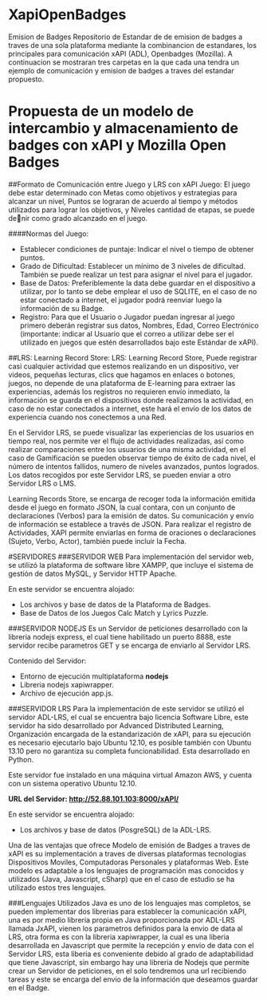 ﻿# XapiOpenBadges
Emision de Badges
Repositorio de Estandar de de emision de badges a traves de una sola plataforma mediante la combinancion de estandares, los principales para comunicación xAPI (ADL), Openbadges (Mozilla). A continuacion se mostraran tres carpetas en la que cada una tendra un ejemplo de comunicación y emision de badges a traves del estandar propuesto. 

# Propuesta de un modelo de intercambio y almacenamiento de badges con xAPI y Mozilla Open Badges

##Formato de Comunicación entre Juego y LRS con xAPI
Juego: El juego debe estar determinado con Metas como objetivos y estrategias para alcanzar un nivel, Puntos se lograran de acuerdo al tiempo y métodos utilizados para lograr los objetivos, y Niveles cantidad de etapas, se puede denir como grado alcanzado en el juego.

####Normas del Juego:
* Establecer condiciones de puntaje: Indicar el nivel o tiempo de obtener puntos.
* Grado de Dificultad: Establecer un mínimo de 3 niveles de dificultad. También se puede realizar un test para asignar el nivel para el jugador.
* Base de Datos: Preferiblemente la data debe guardar en el dispositivo a utilizar, por lo tanto se debe emplear el uso de SQLITE, en el caso de no estar conectado a internet, el jugador podrá reenviar luego la
información de su Badge.
* Registro: Para que el Usuario o Jugador puedan ingresar al juego primero deberán registrar sus datos, Nombres, Edad, Correo Electrónico (importante: indicar al Usuario que el correo a utilizar debe ser el utilizado en juegos que estén desarrollados bajo este Estándar de xAPI).

##LRS: Learning Record Store:
LRS: Learning Record Store, Puede registrar casi cualquier actividad que estemos realizando en un dispositivo, ver videos, pequeñas lecturas, clics que hagamos en enlaces o botones, juegos, no depende de una plataforma de E-learning para extraer las experiencias, además los registros no requieren envío inmediato, la información se guarda en el dispositivos donde realizamos la actividad, en caso de no estar conectados a internet, este hará el envío de los datos de experiencia cuando nos conectemos a una Red.

En el Servidor LRS, se puede visualizar las experiencias de los usuarios en tiempo real, nos permite ver el flujo de actividades realizadas, así como realizar comparaciones entre los usuarios de una misma actividad, en el caso de Gamificación se pueden observar tiempo de éxito de cada nivel, el número de intentos fallidos, numero de niveles avanzados, puntos logrados. Los datos recogidos por este Servidor LRS, se pueden enviar a otro Servidor LRS o LMS.

Learning Records Store, se encarga de recoger toda la información emitida desde el juego en formato JSON, la cual contara, con un conjunto de declaraciones (Verbos) para la emisión de datos. Su comunicación y envío de información se establece a través de JSON. Para realizar el registro de Actividades, XAPI permite enviarlas en forma de oraciones o declaraciones (Sujeto, Verbo, Actor), también puede incluir la Fecha.


#SERVIDORES
###SERVIDOR WEB
Para implementación del servidor web, se utilizó la plataforma de software
libre XAMPP, que incluye el sistema de gestión de datos MySQL, y
Servidor HTTP Apache.

En este servidor se encuentra alojado:
* Los archivos y base de datos de la Plataforma de Badges.
* Base de Datos de los Juegos Calc Match y Lyrics Puzzle.

###SERVIDOR NODEJS
Es un Servidor de peticiones desarrollado con la libreria nodejs express, el cual tiene habilitado un puerto 8888, este servidor recibe parametros GET y se encarga de enviarlo al Servidor LRS.

Contenido del Servidor:
* Entorno de ejecución multiplataforma **nodejs**
* Libreria nodejs xapiwrapper.
* Archivo de ejecución app.js.


###SERVIDOR LRS
Para la implementación de este servidor se utilizó el servidor ADL-LRS, el cual se encuentra bajo licencia Software Libre, este servidor ha sido desarrollado por Advanced Distributed Learning, Organización encargada de la estandarización de xAPI, para su ejecución es necesario ejecutarlo bajo Ubuntu 12.10, es posible también con Ubuntu 13.10 pero no garantiza su completa funcionabilidad. Esta desarrollado en Python.

Este servidor fue instalado en una máquina virtual Amazon AWS, y cuenta con un sistema operativo Ubuntu 12.10.

**URL del Servidor: http://52.88.101.103:8000/xAPI/**

En este servidor se encuentra alojado:
* Los archivos y base de datos (PosgreSQL) de la ADL-LRS.


Una de las ventajas que ofrece Modelo de emisión de Badges a traves de xAPI es su implementación a traves de diversas plataformas tecnologias Dispositivos Moviles, Computadoras Personales y plataformas Web. Este modelo es adaptable a los lenguajes de programación mas conocidos y utilizados (Java, Javascript, cSharp) que en el caso de estudio se ha utilizado estos tres lenguajes.

###Lenguajes Utilizados
 Java es uno de los lenguajes mas completos, se pueden implementar dos librerias para establecer la comunicación xAPI, una es por medio libreria propia en Java proporcionada por ADL-LRS llamada JxAPI, vienen los parametros definidos para la envio de data al LRS, otra forma es con la libreria xapiwrapper, la cual es una liberia desarrollada en Javascript que permite la recepción y envio de data con el Servidor LRS, esta liberia es conveniente debido al grado de adaptabilidad que tiene Javascript, sin embargo hay una libreria de Nodejs que permite crear un Servidor de peticiones, en el solo tendremos una url recibiendo tareas y este se encarga del envio de la información que deseamos guardar en el Badge.
